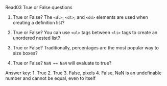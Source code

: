 Read03 True or False questions

1. True or False? The `<dl>`, `<dt>`, and `<dd>` elements are used when creating a definition list?

2. True or False? You can use `<ul>` tags between `<li>` tags to create an unordered nested list?

3. True or False? Traditionally, percentages are the most popular way to size boxes?

4. True or False? `NaN == NaN` will evaluate to true?







Answer key: 1. True 2. True 3. False, pixels 4. False, NaN is an undefinable number and cannot be equal, even to itself
